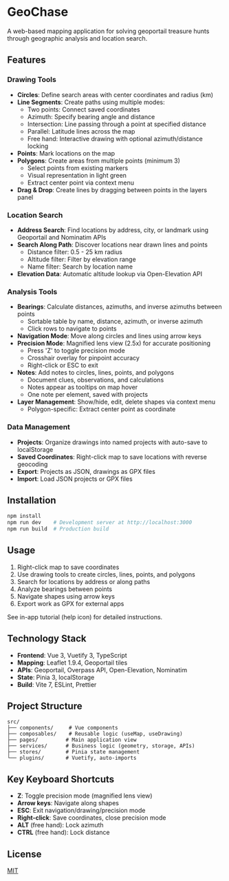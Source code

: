 # GeoChase

A web-based mapping application for solving geoportail treasure hunts through geographic analysis and location search.

## Features

### Drawing Tools

- **Circles**: Define search areas with center coordinates and radius (km)
- **Line Segments**: Create paths using multiple modes:
  - Two points: Connect saved coordinates
  - Azimuth: Specify bearing angle and distance
  - Intersection: Line passing through a point at specified distance
  - Parallel: Latitude lines across the map
  - Free hand: Interactive drawing with optional azimuth/distance locking
- **Points**: Mark locations on the map
- **Polygons**: Create areas from multiple points (minimum 3)
  - Select points from existing markers
  - Visual representation in light green
  - Extract center point via context menu
- **Drag & Drop**: Create lines by dragging between points in the layers panel

### Location Search

- **Address Search**: Find locations by address, city, or landmark using Geoportail and Nominatim APIs
- **Search Along Path**: Discover locations near drawn lines and points
  - Distance filter: 0.5 - 25 km radius
  - Altitude filter: Filter by elevation range
  - Name filter: Search by location name
- **Elevation Data**: Automatic altitude lookup via Open-Elevation API

### Analysis Tools

- **Bearings**: Calculate distances, azimuths, and inverse azimuths between points
  - Sortable table by name, distance, azimuth, or inverse azimuth
  - Click rows to navigate to points
- **Navigation Mode**: Move along circles and lines using arrow keys
- **Precision Mode**: Magnified lens view (2.5x) for accurate positioning
  - Press 'Z' to toggle precision mode
  - Crosshair overlay for pinpoint accuracy
  - Right-click or ESC to exit
- **Notes**: Add notes to circles, lines, points, and polygons
  - Document clues, observations, and calculations
  - Notes appear as tooltips on map hover
  - One note per element, saved with projects
- **Layer Management**: Show/hide, edit, delete shapes via context menu
  - Polygon-specific: Extract center point as coordinate

### Data Management

- **Projects**: Organize drawings into named projects with auto-save to localStorage
- **Saved Coordinates**: Right-click map to save locations with reverse geocoding
- **Export**: Projects as JSON, drawings as GPX files
- **Import**: Load JSON projects or GPX files

## Installation

```bash
npm install
npm run dev    # Development server at http://localhost:3000
npm run build  # Production build
```

## Usage

1. Right-click map to save coordinates
2. Use drawing tools to create circles, lines, points, and polygons
3. Search for locations by address or along paths
4. Analyze bearings between points
5. Navigate shapes using arrow keys
6. Export work as GPX for external apps

See in-app tutorial (help icon) for detailed instructions.

## Technology Stack

- **Frontend**: Vue 3, Vuetify 3, TypeScript
- **Mapping**: Leaflet 1.9.4, Geoportail tiles
- **APIs**: Geoportail, Overpass API, Open-Elevation, Nominatim
- **State**: Pinia 3, localStorage
- **Build**: Vite 7, ESLint, Prettier

## Project Structure

```
src/
├── components/     # Vue components
├── composables/    # Reusable logic (useMap, useDrawing)
├── pages/         # Main application view
├── services/      # Business logic (geometry, storage, APIs)
├── stores/        # Pinia state management
└── plugins/       # Vuetify, auto-imports
```

## Key Keyboard Shortcuts

- **Z**: Toggle precision mode (magnified lens view)
- **Arrow keys**: Navigate along shapes
- **ESC**: Exit navigation/drawing/precision mode
- **Right-click**: Save coordinates, close precision mode
- **ALT** (free hand): Lock azimuth
- **CTRL** (free hand): Lock distance

## License

[MIT](http://opensource.org/licenses/MIT)
